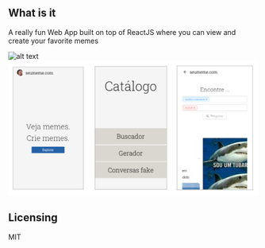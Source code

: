 ## What is it
A really fun Web App built on top of ReactJS where you can view and create your favorite memes

![alt text](https://github.com/alanoli/meme_webapp/blob/master/.jpg?raw=true)
![](src/Assets/Images/meme_cover.png)

## Licensing
MIT